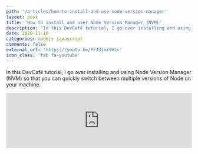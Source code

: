 ```yaml
---
path: '/articles/how-to-install-and-use-node-version-manager'
layout: post
title: 'How to install and user Node Version Manager (NVM)'
description: 'In this DevCafé tutorial, I go over installing and using Node Version Manager (NVM) so that you can quickly switch between multiple versions of Node on your machine.'
date: 2020-11-10
categories: nodejs javascript
comments: false
external_url: 'https://youtu.be/FFJ3jmr9Htc'
icon_class: 'fab fa-youtube'
---
```


In this DevCafé tutorial, I go over installing and using Node Version Manager (NVM) so that you can quickly switch between multiple versions of Node on your machine.

<div class="youtube-container">
  <iframe width="100%" height="" src="https://www.youtube.com/embed/ohBFbA0O6hs" frameborder="0" allow="accelerometer; clipboard-write; encrypted-media; gyroscope; picture-in-picture" allowfullscreen></iframe>
</div>

